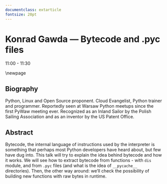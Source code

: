 ```yaml
---
documentclass: extarticle
fontsize: 20pt
---
```


# Konrad Gawda — Bytecode and .pyc files

11:00 - 11:30

\newpage

## Biography

Python, Linux and Open Source proponent. Cloud Evangelist, Python trainer and programmer. Reportedly seen at Warsaw Python meetups since the first PyWaw meeting ever. Recognized as an Inland Sailor by the Polish Sailing Association and as an inventor by the US Patent Office.

## Abstract

Bytecode, the internal language of instructions used by the interpreter is something that perhaps most Python developers have heard about, but few have dug into. This talk will try to explain the idea behind bytecode and how it works.
We will see how to extract bytecode from functions - with `dis` module, and from `.pyc` files (and what is the idea of `__pycache__` directories). Then, the other way around: we’ll check the possibility of building new functions with raw bytes in runtime.
